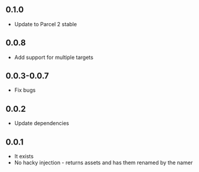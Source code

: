 ## 0.1.0
- Update to Parcel 2 stable
## 0.0.8
- Add support for multiple targets
## 0.0.3-0.0.7
- Fix bugs
## 0.0.2
- Update dependencies
## 0.0.1
- It exists
- No hacky injection - returns assets and has them renamed by the namer